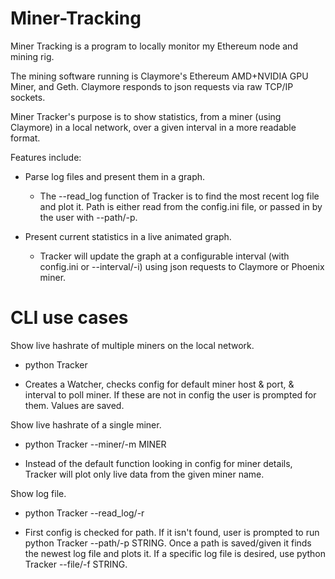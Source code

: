 # Miner-Tracking

Miner Tracking is a program to locally monitor my Ethereum node and mining rig.

The mining software running is Claymore's Ethereum AMD+NVIDIA GPU Miner, and Geth. Claymore responds to json requests via raw TCP/IP sockets.

Miner Tracker's purpose is to show statistics, from a miner (using Claymore) in a local network, over a given interval in a more readable format.

Features include:

* Parse log files and present them in a graph.

  * The --read_log function of Tracker is to find the most recent log file and plot it. Path is either read from the config.ini file, or passed in by the user with --path/-p.

* Present current statistics in a live animated graph.

  * Tracker will update the graph at a configurable interval (with config.ini or --interval/-i) using json requests to Claymore or Phoenix miner.


# CLI use cases

Show live hashrate of multiple miners on the local network.

* python Tracker

* Creates a Watcher, checks config for default miner host & port, & interval to poll miner. If these are not in config the user is prompted for them. Values are saved.

Show live hashrate of a single miner.

* python Tracker --miner/-m MINER

* Instead of the default function looking in config for miner details, Tracker will plot only live data from the given miner name.

Show log file.

* python Tracker --read_log/-r

* First config is checked for path. If it isn't found, user is prompted to run python Tracker --path/-p STRING. Once a path is saved/given it finds the newest log file and plots it. If a specific log file is desired, use python Tracker --file/-f STRING.
